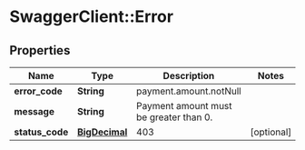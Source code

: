 # SwaggerClient::Error

## Properties
Name | Type | Description | Notes
------------ | ------------- | ------------- | -------------
**error_code** | **String** | payment.amount.notNull | 
**message** | **String** | Payment amount must be greater than 0. | 
**status_code** | [**BigDecimal**](BigDecimal.md) | 403 | [optional] 


